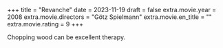 +++
title = "Revanche"
date = 2023-11-19
draft = false
extra.movie.year = 2008
extra.movie.directors = "Götz Spielmann"
extra.movie.en_title = ""
extra.movie.rating = 9
+++

Chopping wood can be excellent therapy.<!-- more -->
